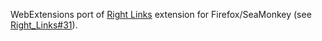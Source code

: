 WebExtensions port of <a href="https://github.com/Infocatcher/Right_Links">Right Links</a> extension for Firefox/SeaMonkey (see <a href="https://github.com/Infocatcher/Right_Links/issues/31">Right_Links#31</a>).